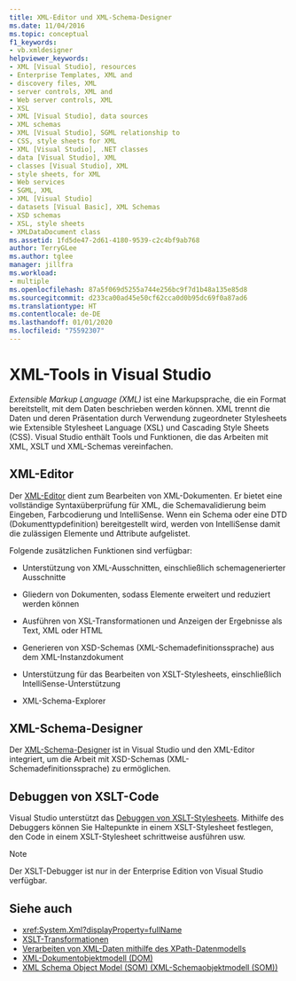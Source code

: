 ```yaml
---
title: XML-Editor und XML-Schema-Designer
ms.date: 11/04/2016
ms.topic: conceptual
f1_keywords:
- vb.xmldesigner
helpviewer_keywords:
- XML [Visual Studio], resources
- Enterprise Templates, XML and
- discovery files, XML
- server controls, XML and
- Web server controls, XML
- XSL
- XML [Visual Studio], data sources
- XML schemas
- XML [Visual Studio], SGML relationship to
- CSS, style sheets for XML
- XML [Visual Studio], .NET classes
- data [Visual Studio], XML
- classes [Visual Studio], XML
- style sheets, for XML
- Web services
- SGML, XML
- XML [Visual Studio]
- datasets [Visual Basic], XML Schemas
- XSD schemas
- XSL, style sheets
- XMLDataDocument class
ms.assetid: 1fd5de47-2d61-4180-9539-c2c4bf9ab768
author: TerryGLee
ms.author: tglee
manager: jillfra
ms.workload:
- multiple
ms.openlocfilehash: 87a5f069d5255a744e256bc9f7d1b48a135e85d8
ms.sourcegitcommit: d233ca00ad45e50cf62cca0d0b95dc69f0a87ad6
ms.translationtype: HT
ms.contentlocale: de-DE
ms.lasthandoff: 01/01/2020
ms.locfileid: "75592307"
---
```

# <a name="xml-tools-in-visual-studio"></a>XML-Tools in Visual Studio

*Extensible Markup Language (XML)* ist eine Markupsprache, die ein Format bereitstellt, mit dem Daten beschrieben werden können. XML trennt die Daten und deren Präsentation durch Verwendung zugeordneter Stylesheets wie Extensible Stylesheet Language (XSL) und Cascading Style Sheets (CSS). Visual Studio enthält Tools und Funktionen, die das Arbeiten mit XML, XSLT und XML-Schemas vereinfachen.

## <a name="xml-editor"></a>XML-Editor

Der [XML-Editor](xml-editor.md) dient zum Bearbeiten von XML-Dokumenten. Er bietet eine vollständige Syntaxüberprüfung für XML, die Schemavalidierung beim Eingeben, Farbcodierung und IntelliSense. Wenn ein Schema oder eine DTD (Dokumenttypdefinition) bereitgestellt wird, werden von IntelliSense damit die zulässigen Elemente und Attribute aufgelistet.

Folgende zusätzlichen Funktionen sind verfügbar:

- Unterstützung von XML-Ausschnitten, einschließlich schemagenerierter Ausschnitte

- Gliedern von Dokumenten, sodass Elemente erweitert und reduziert werden können

- Ausführen von XSL-Transformationen und Anzeigen der Ergebnisse als Text, XML oder HTML

- Generieren von XSD-Schemas (XML-Schemadefinitionssprache) aus dem XML-Instanzdokument

- Unterstützung für das Bearbeiten von XSLT-Stylesheets, einschließlich IntelliSense-Unterstützung

- XML-Schema-Explorer

## <a name="xml-schema-designer"></a>XML-Schema-Designer

Der [XML-Schema-Designer](xml-schema-designer.md) ist in Visual Studio und den XML-Editor integriert, um die Arbeit mit XSD-Schemas (XML-Schemadefinitionssprache) zu ermöglichen.

## <a name="xslt-debugging"></a>Debuggen von XSLT-Code

Visual Studio unterstützt das [Debuggen von XSLT-Stylesheets](../xml-tools/debugging-xslt.md). Mithilfe des Debuggers können Sie Haltepunkte in einem XSLT-Stylesheet festlegen, den Code in einem XSLT-Stylesheet schrittweise ausführen usw.

> [!NOTE]
> Der XSLT-Debugger ist nur in der Enterprise Edition von Visual Studio verfügbar.

## <a name="see-also"></a>Siehe auch

- <xref:System.Xml?displayProperty=fullName>
- [XSLT-Transformationen](/dotnet/standard/data/xml/xslt-transformations)
- [Verarbeiten von XML-Daten mithilfe des XPath-Datenmodells](/dotnet/standard/data/xml/process-xml-data-using-the-xpath-data-model)
- [XML-Dokumentobjektmodell (DOM)](/dotnet/standard/data/xml/xml-document-object-model-dom)
- [XML Schema Object Model (SOM) (XML-Schemaobjektmodell (SOM))](/dotnet/standard/data/xml/xml-schema-object-model-som)
